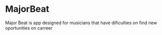 # MajorBeat
Major Beat is app designed for musicians that have dificulties on find new oportunities on carreer
